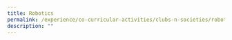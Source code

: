 ```yaml
---
title: Robotics
permalink: /experience/co-curricular-activities/clubs-n-societies/robotics
description: ""
---
```

